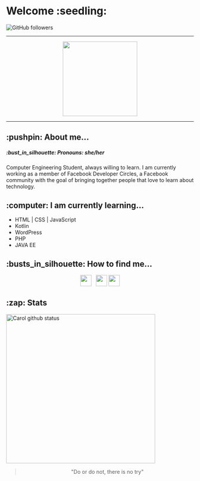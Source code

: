 <h1> Welcome :seedling: </h1>
<img alt="GitHub followers" src="https://img.shields.io/github/followers/carolfons?label=GitHub&style=social">

------------------------------------------------------------------------------------------------------------------------
<p align = "center"><img width="auto" height = "200" src="https://github.com/carolfons/carolfons/blob/master/assets/images/banner.PNG"></p>

------------------------------------------------------------------------------------------------------------------------
<h2>:pushpin: About me...</h2>
<h5> :bust_in_silhouette: Pronouns: she/her </h5>
<p> Computer Engineering Student, always willing to learn. I am currently working as a member of Facebook Developer Circles, a Facebook community with the goal of bringing together people that love to learn about technology. </p>

<h2>:computer: I am currently learning...</h2>
<ul>
  <li> HTML | CSS | JavaScript</li>
  <li>Kotlin</li>
  <li>WordPress</li>
  <li>PHP</li>
  <li> JAVA EE</li>
</ul>
<h2>:busts_in_silhouette: How to find me... </h2>

 <p align ="center">
<a href="https://instagram.com/carol_fonseca?igshid=dnporjyj4w72"><img height="30" src="https://github.com/carolfons/carolfons/blob/master/assets/icons/instagram.svg"></a>&nbsp;&nbsp;
<a href="https://www.linkedin.com/in/carolinefons/"><img height="30" src="https://github.com/carolfons/carolfons/blob/master/assets/icons/linkedin.svg"></a>
<a href="https://twitter.com/carol_fons"><img height="30" src="https://github.com/carolfons/carolfons/blob/master/assets/icons/twitter.svg"></a>
</p>

<h2> :zap: Stats </h2>
<img src="https://github-readme-stats.vercel.app/api?username=carolfons&count_private=true&show_icons=true&theme=vue-dark" alt="Carol github status" width="400/>
<p align="center"><blockquote align="center"> "Do or do not, there is no try" </blockquote></p>

<!--
**carolfons/carolfons** is a ✨ _special_ ✨ repository because its `README.md` (this file) appears on your GitHub profile.

Here are some ideas to get you started:

- 🔭 I’m currently working on ...
- 🌱 I’m currently learning ...
- 👯 I’m looking to collaborate on ...
- 🤔 I’m looking for help with ...
- 💬 Ask me about ...
- 📫 How to reach me: ...
- 😄 Pronouns: ...
- ⚡ Fun fact: ...
-->
